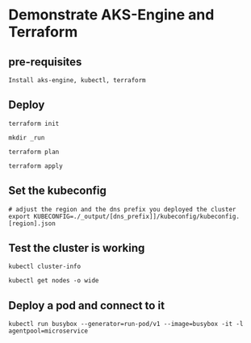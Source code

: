 # Demonstrate AKS-Engine and Terraform

## pre-requisites

```
Install aks-engine, kubectl, terraform
```
## Deploy
```
terraform init

mkdir _run

terraform plan

terraform apply
```

## Set the kubeconfig 
```
# adjust the region and the dns prefix you deployed the cluster
export KUBECONFIG=./_output/[dns_prefix]]/kubeconfig/kubeconfig.[region].json
```

## Test the cluster is working
```
kubectl cluster-info

kubectl get nodes -o wide
```

## Deploy a pod and connect to it
```
kubectl run busybox --generator=run-pod/v1 --image=busybox -it -l agentpool=microservice 
```
